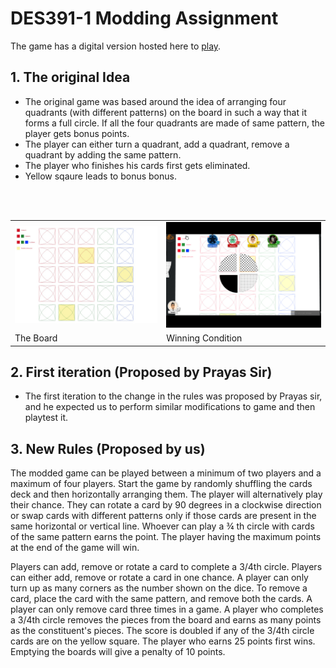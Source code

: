 # DES391-1 Modding Assignment

The game has a digital version  hosted here to [play]().
## 1. The original Idea
 * The original game was based around the idea of arranging four quadrants (with different patterns) on the board in such a way that it forms a full circle. If all the four quadrants are made of same pattern, the player gets bonus points. 
 * The player can either turn a quadrant, add a quadrant, remove a quadrant by adding the same pattern.
 * The player who finishes his cards first gets eliminated.
 * Yellow sqaure leads to bonus bonus. <br><br>
<img src="">
<table border="0">
 <tr>
    <td><a href="Board.jpeg" data-lightbox="board" data-title="The Board"><img src="Board.jpeg" style="width:100%"></a></td>
    <td><a href="`winning.png`" data-lightbox="board" data-title="19 Souls on Board Logo"><img src="winning.png" style="width:100%"></a></td>
 </tr>
 <tr>
    <td>The Board</td>
    <td>Winning Condition</td>
 </tr>
</table>

## 2. First iteration (Proposed by Prayas Sir)
 * The first iteration to the change in the rules was proposed by Prayas sir, and he expected us to perform similar modifications to game and then playtest it.

## 3. New Rules (Proposed by us)
 The modded game can be played between a minimum of two players and a maximum of four players.
 Start the game by randomly shuffling the cards deck and then horizontally arranging them.
 The player will alternatively play their chance. They can rotate a card by 90 degrees in a clockwise direction or swap cards with different patterns only if those cards are present in the same horizontal or vertical line. Whoever can play a ¾ th circle with cards of the same pattern earns the point. The player having the maximum points at the end of the game will win.

Players can add, remove or rotate a card to complete a 3/4th circle.
Players can either add, remove or rotate a card in one chance. A player can only turn up as many corners as the number shown on the dice.
To remove a card, place the card with the same pattern, and remove both the cards. A player can only remove card three times in a game.
A player who completes a 3/4th circle removes the pieces from the board and earns as many points as the constituent's pieces.
The score is doubled if any of the 3/4th circle cards are on the yellow square.
The player who earns 25 points first wins.
Emptying the boards will give a penalty of 10 points.